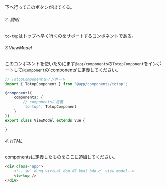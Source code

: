 
下へ行ってこのボタンが出てくる。
<div class="totop show mb-2" style="position: unset;"><i class="fas fa-arrow-up"></i></div>

###### 2. 説明
`to-top`はトップへ早く行くのをサポートするコンポネントである。
###### 3 ViewModel
このコンポネントを使いためにまず`@app/components`の`TotopComponent`をインポートして`@Component`の'components'に定義してください。
```typescript
// TotopComponentをインポート
import { TotopComponent } from '@app/components/totop';

@component({
    components: {
        // componentsに定義
        'to-top': TotopComponent
    }
})
export class ViewModel extends Vue {

}
```
###### 4. HTML
componentsに定義したものをここに追加してください。
```html
<div class="app">
    <!-- sử dụng virtual dom đã khai báo ở view model-->
    <to-top />
</div>
```